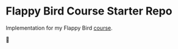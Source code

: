 # Flappy Bird Course Starter Repo

Implementation for my Flappy Bird [course](https://sidequestdev-staging.fly.dev/courses/flappy-bird/welcome).

🐤
